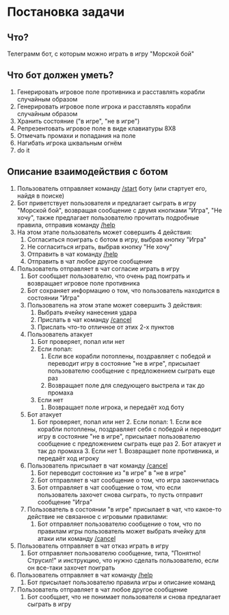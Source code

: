 # Постановка задачи
## Что?
Телеграмм бот, с которым можно играть в игру "Морской бой"

## Что бот должен уметь?
1. Генерировать игровое поле противника и расставлять корабли случайным образом
2. Генерировать игровое поле игрока и расставлять корабли случайным образом
3. Хранить состояние ("в игре", "не в игре")
4. Репрезентовать игровое поле в виде клавиатуры 8Х8
5. Отмечать промахи и попадания на поле
6. Нагибать игрока шквальным огнём
7. do it

## Описание взаимодействия с ботом
1. Пользователь отправляет команду [/start](#) боту (или стартует его, найдя в поиске)
2. Бот приветствует пользователя и предлагает сыграть в игру "Морской бой",
   возвращая сообщение с двумя кнопками "Игра", "Не хочу",
   также предлагает пользователю прочитать подробные правила, отправив команду [/help](#)
3. На этом этапе пользователь может совершить 4 действия:
    1. Согласиться поиграть с ботом в игру, выбрав кнопку "Игра"
    2. Не согласиться играть, выбрав кнопку "Не хочу"
    3. Отправить в чат команду [/help](#)
    4. Отправить в чат любое другое сообщение
4. Пользователь отправляет в чат согласие играть в игру
    1. Бот сообщает пользователю, что очень рад поиграть и возвращает игровое поле противника
    2. Бот сохраняет информацию о том, что   пользователь находится в состоянии "Игра"
    3. Пользователь на этом этапе может совершить 3 действия:
        1. Выбрать ячейку нанесения удара
        2. Прислать в чат команду [/cancel](#)
        3. Прислать что-то отличное от этих 2-х пунктов
    3. Пользователь атакует
        1. Бот проверяет, попал или нет
        2. Если попал:
            1. Если все корабли потоплены, поздравляет с победой и переводит игру в состояние "не в игре", присылает пользователю сообщение с предложением сыграть еще раз
            2. Возвращает поле для следующего выстрела и так до промаха
        3. Если нет
            1. Возвращает поле игрока, и передаёт ход боту
    5. Бот атакует
        1. Бот проверяет, попал или нет
            2. Если попал:
                1. Если все корабли потоплены, поздравляет себя с победой и переводит игру в состояние "не в игре",
                присылает пользователю сообщение с предложением сыграть еще раз
                2. Бот атакует и так до промаха
            3. Если нет
                1. Возвращает поле противника, и передаёт ход игроку
    6. Пользователь присылает в чат команду [/cancel](#)
        1. Бот переводит состояние из "в игре" в "не в игре"
        2. Бот отправляет в чат сообщение о том, что игра закончилась
        3. Бот отправляет в чат сообщение о том, что если пользователь захочет снова сыграть, то пусть отправит сообщение "Игра"
    7. Пользователь в состоянии "в игре" присылает в чат, что какое-то действие не связанное с игровыми правилами:
        1. Бот отправляет пользователю сообщение о том,
           что по правилам игры пользователь может выбрать ячейку для атаки или команду [/cancel](#)
5. Пользователь отправляет в чат отказ играть в игру
    1. Бот отправляет пользователю сообщение, типа, "Понятно! Струсил!" и инструкцию, что нужно сделать пользователю,
      если он все-таки захочет поиграть
6. Пользователь отправляет в чат команду [/help](#)
    1. Бот присылает пользователю правила игры и описание команд
7. Пользователь отправляет в чат любое другое сообщение
    1. Бот сообщает, что не понимает пользователя и снова предлагает сыграть в игру
